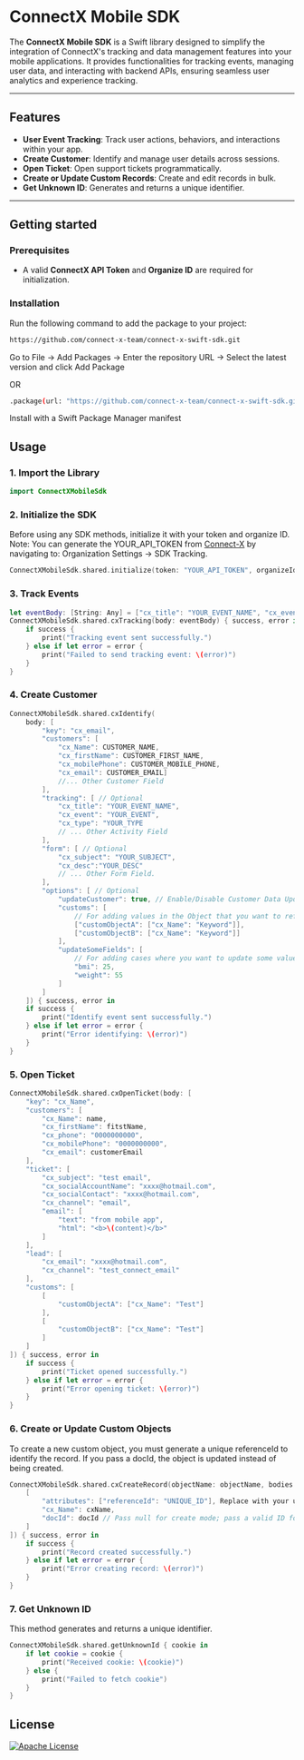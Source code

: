 # ConnectX Mobile SDK

The **ConnectX Mobile SDK** is a Swift library designed to simplify the integration of ConnectX's tracking and data management features into your mobile applications. It provides functionalities for tracking events, managing user data, and interacting with backend APIs, ensuring seamless user analytics and experience tracking.

---

## Features

- **User Event Tracking**: Track user actions, behaviors, and interactions within your app.
- **Create Customer**: Identify and manage user details across sessions.
- **Open Ticket**: Open support tickets programmatically.
- **Create or Update Custom Records**: Create and edit records in bulk.
- **Get Unknown ID**: Generates and returns a unique identifier.

---

## Getting started

### Prerequisites
- A valid **ConnectX API Token** and **Organize ID** are required for initialization.

### Installation
Run the following command to add the package to your project:

```bash
https://github.com/connect-x-team/connect-x-swift-sdk.git
```

Go to File → Add Packages -> Enter the repository URL -> Select the latest version and click Add Package

OR

```bash
.package(url: "https://github.com/connect-x-team/connect-x-swift-sdk.git", from: "1.0.1")
```

Install with a Swift Package Manager manifest

## Usage

### 1. Import the Library

```swift
import ConnectXMobileSdk
```


### 2. Initialize the SDK

Before using any SDK methods, initialize it with your token and organize ID.
Note: You can generate the YOUR_API_TOKEN from [Connect-X](https://app.connect-x.tech/) by navigating to:
Organization Settings → SDK Tracking.

```swift
ConnectXMobileSdk.shared.initialize(token: "YOUR_API_TOKEN", organizeId: "YOUR_ORGANIZE_ID")
```

### 3. Track Events

```swift
let eventBody: [String: Any] = ["cx_title": "YOUR_EVENT_NAME", "cx_event": "YOUR_EVENT", "cx_type": "YOUR_TYPE"] // ... Other Activity Field
ConnectXMobileSdk.shared.cxTracking(body: eventBody) { success, error in
    if success {
        print("Tracking event sent successfully.")
    } else if let error = error {
        print("Failed to send tracking event: \(error)")
    }
}
```

### 4. Create Customer

```swift
ConnectXMobileSdk.shared.cxIdentify(
    body: [
        "key": "cx_email", 
        "customers": [
            "cx_Name": CUSTOMER_NAME,
            "cx_firstName": CUSTOMER_FIRST_NAME,
            "cx_mobilePhone": CUSTOMER_MOBILE_PHONE,
            "cx_email": CUSTOMER_EMAIL]
            //... Other Customer Field
        ],
        "tracking": [ // Optional
            "cx_title": "YOUR_EVENT_NAME", 
            "cx_event": "YOUR_EVENT", 
            "cx_type": "YOUR_TYPE
            // ... Other Activity Field
        ],
        "form": [ // Optional
            "cx_subject": "YOUR_SUBJECT", 
            "cx_desc":"YOUR_DESC"
            // ... Other Form Field.
        ], 
        "options": [ // Optional
            "updateCustomer": true, // Enable/Disable Customer Data Update
            "customs": [
                // For adding values in the Object that you want to reference with the Customer Object.
                ["customObjectA": ["cx_Name": "Keyword"]],
                ["customObjectB": ["cx_Name": "Keyword"]]
            ],
            "updateSomeFields": [
                // For adding cases where you want to update some values in the Customers Object.
                "bmi": 25,
                "weight": 55
            ]
        ]
    ]) { success, error in
    if success {
        print("Identify event sent successfully.")
    } else if let error = error {
        print("Error identifying: \(error)")
    }
}
```

### 5. Open Ticket

```swift
ConnectXMobileSdk.shared.cxOpenTicket(body: [
    "key": "cx_Name",
    "customers": [
        "cx_Name": name,
        "cx_firstName": fitstName,
        "cx_phone": "0000000000",
        "cx_mobilePhone": "0000000000",
        "cx_email": customerEmail
    ],
    "ticket": [
        "cx_subject": "test email",
        "cx_socialAccountName": "xxxx@hotmail.com",
        "cx_socialContact": "xxxx@hotmail.com",
        "cx_channel": "email",
        "email": [
            "text": "from mobile app",
            "html": "<b>\(content)</b>"
        ]
    ],
    "lead": [
        "cx_email": "xxxx@hotmail.com",
        "cx_channel": "test_connect_email"
    ],
    "customs": [
        [
            "customObjectA": ["cx_Name": "Test"]
        ],
        [
            "customObjectB": ["cx_Name": "Test"]
        ]
    ]
]) { success, error in
    if success {
        print("Ticket opened successfully.")
    } else if let error = error {
        print("Error opening ticket: \(error)")
    }
}
```

### 6. Create or Update Custom Objects

To create a new custom object, you must generate a unique referenceId to identify the record. If you pass a docId, the object is updated instead of being created.

```swift
ConnectXMobileSdk.shared.cxCreateRecord(objectName: objectName, bodies: [ limit 200 rows
    [
        "attributes": ["referenceId": "UNIQUE_ID"], Replace with your unique ID generation logic
        "cx_Name": cxName,
        "docId": docId // Pass null for create mode; pass a valid ID for edit mode
    ]
]) { success, error in
    if success {
        print("Record created successfully.")
    } else if let error = error {
        print("Error creating record: \(error)")
    }
}
```

### 7. Get Unknown ID

This method generates and returns a unique identifier.

```swift
ConnectXMobileSdk.shared.getUnknownId { cookie in
    if let cookie = cookie {
        print("Received cookie: \(cookie)")
    } else {
        print("Failed to fetch cookie")
    }
}
```

## License

[![Apache License](https://img.shields.io/badge/License-Apache-blue.svg)](https://www.apache.org/licenses/LICENSE-2.0)
